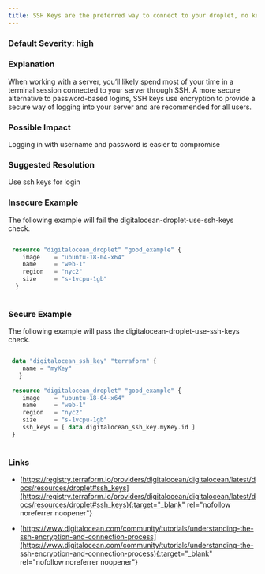 ```yaml
---
title: SSH Keys are the preferred way to connect to your droplet, no keys are supplied
---
```


### Default Severity: <span class="severity high">high</span>

### Explanation

When working with a server, you’ll likely spend most of your time in a terminal session connected to your server through SSH. A more secure alternative to password-based logins, SSH keys use encryption to provide a secure way of logging into your server and are recommended for all users.

### Possible Impact
Logging in with username and password is easier to compromise

### Suggested Resolution
Use ssh keys for login


### Insecure Example

The following example will fail the digitalocean-droplet-use-ssh-keys check.
```terraform

 resource "digitalocean_droplet" "good_example" {
 	image    = "ubuntu-18-04-x64"
 	name     = "web-1"
 	region   = "nyc2"
 	size     = "s-1vcpu-1gb"
  }
 
```



### Secure Example

The following example will pass the digitalocean-droplet-use-ssh-keys check.
```terraform

 data "digitalocean_ssh_key" "terraform" {
 	name = "myKey"
   }
   
 resource "digitalocean_droplet" "good_example" {
 	image    = "ubuntu-18-04-x64"
 	name     = "web-1"
 	region   = "nyc2"
 	size     = "s-1vcpu-1gb"
 	ssh_keys = [ data.digitalocean_ssh_key.myKey.id ]
 }
 
```



### Links


- [https://registry.terraform.io/providers/digitalocean/digitalocean/latest/docs/resources/droplet#ssh_keys](https://registry.terraform.io/providers/digitalocean/digitalocean/latest/docs/resources/droplet#ssh_keys){:target="_blank" rel="nofollow noreferrer noopener"}

- [https://www.digitalocean.com/community/tutorials/understanding-the-ssh-encryption-and-connection-process](https://www.digitalocean.com/community/tutorials/understanding-the-ssh-encryption-and-connection-process){:target="_blank" rel="nofollow noreferrer noopener"}



